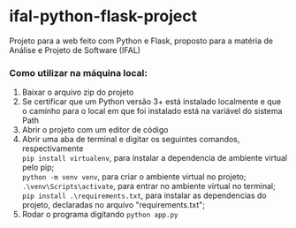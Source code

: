 # ifal-python-flask-project
Projeto para a web feito com Python e Flask, proposto para a matéria de Análise e Projeto de Software (IFAL)

### Como utilizar na máquina local:

1. Baixar o arquivo zip do projeto
2. Se certificar que um Python versão 3+ está instalado localmente e que o caminho para o local em que foi instalado está na variável do sistema Path
3. Abrir o projeto com um editor de código
4. Abrir uma aba de terminal e digitar os seguintes comandos, respectivamente  
``pip install virtualenv``, para instalar a dependencia de ambiente virtual pelo pip;  
``python -m venv venv``, para criar o ambiente virtual no projeto;  
``.\venv\Scripts\activate``, para entrar no ambiente virtual no terminal;  
``pip install .\requirements.txt``, para instalar as dependencias do projeto, declaradas no arquivo "requirements.txt";  
5. Rodar o programa digitando ``python app.py``
